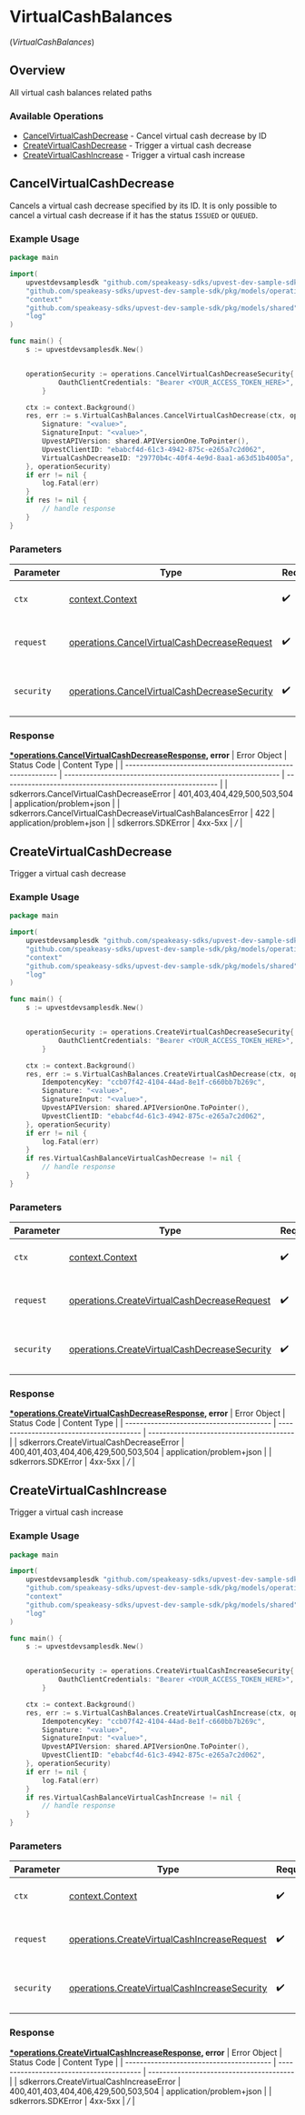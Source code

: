 # VirtualCashBalances
(*VirtualCashBalances*)

## Overview

All virtual cash balances related paths

### Available Operations

* [CancelVirtualCashDecrease](#cancelvirtualcashdecrease) - Cancel virtual cash decrease by ID
* [CreateVirtualCashDecrease](#createvirtualcashdecrease) - Trigger a virtual cash decrease
* [CreateVirtualCashIncrease](#createvirtualcashincrease) - Trigger a virtual cash increase

## CancelVirtualCashDecrease

Cancels a virtual cash decrease specified by its ID. It is only possible to cancel a virtual cash decrease if it has the status `ISSUED` or `QUEUED`.

### Example Usage

```go
package main

import(
	upvestdevsamplesdk "github.com/speakeasy-sdks/upvest-dev-sample-sdk"
	"github.com/speakeasy-sdks/upvest-dev-sample-sdk/pkg/models/operations"
	"context"
	"github.com/speakeasy-sdks/upvest-dev-sample-sdk/pkg/models/shared"
	"log"
)

func main() {
    s := upvestdevsamplesdk.New()


    operationSecurity := operations.CancelVirtualCashDecreaseSecurity{
            OauthClientCredentials: "Bearer <YOUR_ACCESS_TOKEN_HERE>",
        }

    ctx := context.Background()
    res, err := s.VirtualCashBalances.CancelVirtualCashDecrease(ctx, operations.CancelVirtualCashDecreaseRequest{
        Signature: "<value>",
        SignatureInput: "<value>",
        UpvestAPIVersion: shared.APIVersionOne.ToPointer(),
        UpvestClientID: "ebabcf4d-61c3-4942-875c-e265a7c2d062",
        VirtualCashDecreaseID: "29770b4c-40f4-4e9d-8aa1-a63d51b4005a",
    }, operationSecurity)
    if err != nil {
        log.Fatal(err)
    }
    if res != nil {
        // handle response
    }
}
```

### Parameters

| Parameter                                                                                                        | Type                                                                                                             | Required                                                                                                         | Description                                                                                                      |
| ---------------------------------------------------------------------------------------------------------------- | ---------------------------------------------------------------------------------------------------------------- | ---------------------------------------------------------------------------------------------------------------- | ---------------------------------------------------------------------------------------------------------------- |
| `ctx`                                                                                                            | [context.Context](https://pkg.go.dev/context#Context)                                                            | :heavy_check_mark:                                                                                               | The context to use for the request.                                                                              |
| `request`                                                                                                        | [operations.CancelVirtualCashDecreaseRequest](../../pkg/models/operations/cancelvirtualcashdecreaserequest.md)   | :heavy_check_mark:                                                                                               | The request object to use for the request.                                                                       |
| `security`                                                                                                       | [operations.CancelVirtualCashDecreaseSecurity](../../pkg/models/operations/cancelvirtualcashdecreasesecurity.md) | :heavy_check_mark:                                                                                               | The security requirements to use for the request.                                                                |


### Response

**[*operations.CancelVirtualCashDecreaseResponse](../../pkg/models/operations/cancelvirtualcashdecreaseresponse.md), error**
| Error Object                                                | Status Code                                                 | Content Type                                                |
| ----------------------------------------------------------- | ----------------------------------------------------------- | ----------------------------------------------------------- |
| sdkerrors.CancelVirtualCashDecreaseError                    | 401,403,404,429,500,503,504                                 | application/problem+json                                    |
| sdkerrors.CancelVirtualCashDecreaseVirtualCashBalancesError | 422                                                         | application/problem+json                                    |
| sdkerrors.SDKError                                          | 4xx-5xx                                                     | */*                                                         |

## CreateVirtualCashDecrease

Trigger a virtual cash decrease

### Example Usage

```go
package main

import(
	upvestdevsamplesdk "github.com/speakeasy-sdks/upvest-dev-sample-sdk"
	"github.com/speakeasy-sdks/upvest-dev-sample-sdk/pkg/models/operations"
	"context"
	"github.com/speakeasy-sdks/upvest-dev-sample-sdk/pkg/models/shared"
	"log"
)

func main() {
    s := upvestdevsamplesdk.New()


    operationSecurity := operations.CreateVirtualCashDecreaseSecurity{
            OauthClientCredentials: "Bearer <YOUR_ACCESS_TOKEN_HERE>",
        }

    ctx := context.Background()
    res, err := s.VirtualCashBalances.CreateVirtualCashDecrease(ctx, operations.CreateVirtualCashDecreaseRequest{
        IdempotencyKey: "ccb07f42-4104-44ad-8e1f-c660bb7b269c",
        Signature: "<value>",
        SignatureInput: "<value>",
        UpvestAPIVersion: shared.APIVersionOne.ToPointer(),
        UpvestClientID: "ebabcf4d-61c3-4942-875c-e265a7c2d062",
    }, operationSecurity)
    if err != nil {
        log.Fatal(err)
    }
    if res.VirtualCashBalanceVirtualCashDecrease != nil {
        // handle response
    }
}
```

### Parameters

| Parameter                                                                                                        | Type                                                                                                             | Required                                                                                                         | Description                                                                                                      |
| ---------------------------------------------------------------------------------------------------------------- | ---------------------------------------------------------------------------------------------------------------- | ---------------------------------------------------------------------------------------------------------------- | ---------------------------------------------------------------------------------------------------------------- |
| `ctx`                                                                                                            | [context.Context](https://pkg.go.dev/context#Context)                                                            | :heavy_check_mark:                                                                                               | The context to use for the request.                                                                              |
| `request`                                                                                                        | [operations.CreateVirtualCashDecreaseRequest](../../pkg/models/operations/createvirtualcashdecreaserequest.md)   | :heavy_check_mark:                                                                                               | The request object to use for the request.                                                                       |
| `security`                                                                                                       | [operations.CreateVirtualCashDecreaseSecurity](../../pkg/models/operations/createvirtualcashdecreasesecurity.md) | :heavy_check_mark:                                                                                               | The security requirements to use for the request.                                                                |


### Response

**[*operations.CreateVirtualCashDecreaseResponse](../../pkg/models/operations/createvirtualcashdecreaseresponse.md), error**
| Error Object                             | Status Code                              | Content Type                             |
| ---------------------------------------- | ---------------------------------------- | ---------------------------------------- |
| sdkerrors.CreateVirtualCashDecreaseError | 400,401,403,404,406,429,500,503,504      | application/problem+json                 |
| sdkerrors.SDKError                       | 4xx-5xx                                  | */*                                      |

## CreateVirtualCashIncrease

Trigger a virtual cash increase

### Example Usage

```go
package main

import(
	upvestdevsamplesdk "github.com/speakeasy-sdks/upvest-dev-sample-sdk"
	"github.com/speakeasy-sdks/upvest-dev-sample-sdk/pkg/models/operations"
	"context"
	"github.com/speakeasy-sdks/upvest-dev-sample-sdk/pkg/models/shared"
	"log"
)

func main() {
    s := upvestdevsamplesdk.New()


    operationSecurity := operations.CreateVirtualCashIncreaseSecurity{
            OauthClientCredentials: "Bearer <YOUR_ACCESS_TOKEN_HERE>",
        }

    ctx := context.Background()
    res, err := s.VirtualCashBalances.CreateVirtualCashIncrease(ctx, operations.CreateVirtualCashIncreaseRequest{
        IdempotencyKey: "ccb07f42-4104-44ad-8e1f-c660bb7b269c",
        Signature: "<value>",
        SignatureInput: "<value>",
        UpvestAPIVersion: shared.APIVersionOne.ToPointer(),
        UpvestClientID: "ebabcf4d-61c3-4942-875c-e265a7c2d062",
    }, operationSecurity)
    if err != nil {
        log.Fatal(err)
    }
    if res.VirtualCashBalanceVirtualCashIncrease != nil {
        // handle response
    }
}
```

### Parameters

| Parameter                                                                                                        | Type                                                                                                             | Required                                                                                                         | Description                                                                                                      |
| ---------------------------------------------------------------------------------------------------------------- | ---------------------------------------------------------------------------------------------------------------- | ---------------------------------------------------------------------------------------------------------------- | ---------------------------------------------------------------------------------------------------------------- |
| `ctx`                                                                                                            | [context.Context](https://pkg.go.dev/context#Context)                                                            | :heavy_check_mark:                                                                                               | The context to use for the request.                                                                              |
| `request`                                                                                                        | [operations.CreateVirtualCashIncreaseRequest](../../pkg/models/operations/createvirtualcashincreaserequest.md)   | :heavy_check_mark:                                                                                               | The request object to use for the request.                                                                       |
| `security`                                                                                                       | [operations.CreateVirtualCashIncreaseSecurity](../../pkg/models/operations/createvirtualcashincreasesecurity.md) | :heavy_check_mark:                                                                                               | The security requirements to use for the request.                                                                |


### Response

**[*operations.CreateVirtualCashIncreaseResponse](../../pkg/models/operations/createvirtualcashincreaseresponse.md), error**
| Error Object                             | Status Code                              | Content Type                             |
| ---------------------------------------- | ---------------------------------------- | ---------------------------------------- |
| sdkerrors.CreateVirtualCashIncreaseError | 400,401,403,404,406,429,500,503,504      | application/problem+json                 |
| sdkerrors.SDKError                       | 4xx-5xx                                  | */*                                      |
